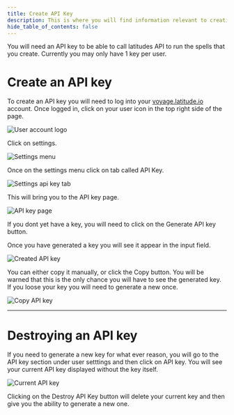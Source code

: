 ```yaml
---
title: Create API Key
description: This is where you will find information relevant to creatings API key.
hide_table_of_contents: false
---
```


You will need an API key to be able to call latitudes API to run the spells that you create. Currently you may only have 1 key per user.

# Create an API key

To create an API key you will need to log into your [voyage.latitude.io](https://voyage.latitude.io) account. Once logged in, click on your user icon in the top right side of the page.

![User account logo](/img/apikey/user-icon.png)

Click on settings.

![Settings menu](/img/apikey/settings-menu.png)

Once on the settings menu click on tab called API Key.

![Settings api key tab](/img/apikey/settings-api-key.png)

This will bring you to the API key page.

![API key page](/img/apikey/api-key-page.png)

If you dont yet have a key, you will need to click on the Generate API key button.

Once you have generated a key you will see it appear in the input field.

![Created API key](/img/apikey/created-api-key.png)

You can either copy it manually, or click the Copy button. You will be warned that this is the only chance you will have to see the generated key. If you loose your key you will need to generate a new once.

![Copy API key](/img/apikey/api-key-copied.png)

---

# Destroying an API key

If you need to generate a new key for what ever reason, you will go to the API key section under user setttings and then click on API key. You will see your current API key displayed without the key itself.

![Current API key](/img/apikey/current-api-key.png)

Clicking on the Destroy API Key button will delete your current key and then give you the ability to generate a new one.
